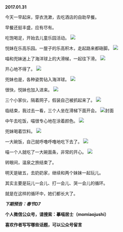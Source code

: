 
          
**2017.01.31**

今天一早起床，穿衣洗漱，去吃酒店的自助早餐。

早餐还挺丰盛，应有尽有。

吃饱喝足，开始去儿童乐园活动。
![](http://upload-images.jianshu.io/upload_images/51001-2cf325efa08dea2b.jpg)


悦妹在乐高乐园。一屋子的乐高积木，走起路来都硌脚。
![](http://upload-images.jianshu.io/upload_images/51001-c5766d404e75e7f5.jpg)


喵和兜妹迷上了海洋球上的大滑梯，一起往下滑。
![](http://upload-images.jianshu.io/upload_images/51001-a48512bcbc9f6b2d.jpg)


开心地不得了。
![](http://upload-images.jianshu.io/upload_images/51001-78f6d620227831a3.jpg)


兜妹也是，各种姿势钻入海洋球。
![](http://upload-images.jianshu.io/upload_images/51001-58602fb6123e0753.jpg)


很快，悦妹也加入进来。
![](http://upload-images.jianshu.io/upload_images/51001-30b3fddc5c02a686.jpg)


三个小家伙，隔着网子，假装自己被抓起来了。
![](http://upload-images.jianshu.io/upload_images/51001-8e4a20897361aaab.jpg)


临结束，我过去一看，三个人坐在滑梯下面开会。
![](http://upload-images.jianshu.io/upload_images/51001-656e7e7e7c1762c2.jpg)封面


中午去吃饭，喵很专心地在涂着颜色。
![](http://upload-images.jianshu.io/upload_images/51001-5486a89d95b2e97f.jpg)


兜妹喝着饮料。
![](http://upload-images.jianshu.io/upload_images/51001-7efdd3e7e21a6f64.jpg)


一大碗饭，自己就呼噜呼噜地吃下去了。
![](http://upload-images.jianshu.io/upload_images/51001-644dfae8345bf421.jpg)


喵一个人就吃了一大碗面条，非常的开心。
![](http://upload-images.jianshu.io/upload_images/51001-3f51b01892513125.jpg)


转眼间，温泉之旅结束了。

明天是破五，去奶奶家，继续和两个妹妹一起玩儿。

其实主要是玩儿一会儿、打一会儿、哭一会儿的循环。

就是在这样的循环中，她们都长大了。


***下期预告：春节D7***


**个人微信公众号，请搜索：摹喵居士（momiaojushi）**

**喜欢作者写写哪些话题，可以公众号留言**

        